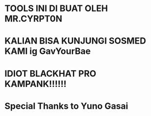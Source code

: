 # TOOLS INI DI BUAT OLEH MR.CYRPT0N
# KALIAN BISA KUNJUNGI SOSMED KAMI ig GavYourBae
# IDIOT BLACKHAT PRO KAMPANK!!!!!!
# Special Thanks to Yuno Gasai

